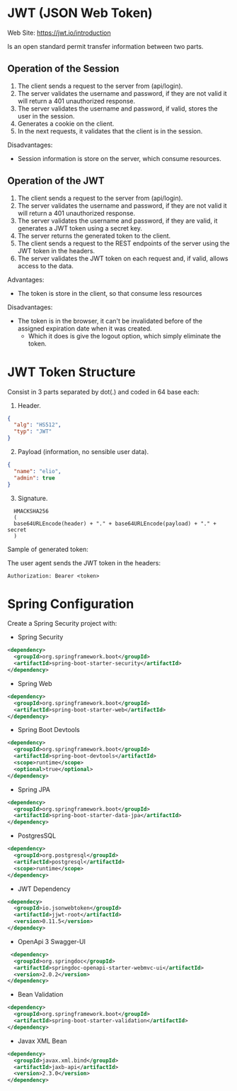# JWT (JSON Web Token)

Web Site: https://jwt.io/introduction

Is an open standard permit transfer information between two parts.

## Operation of the Session

1. The client sends a request to the server from (api/login).
2. The server validates the username and password, if they are not valid it will return a 401 unauthorized response.
3. The server validates the username and password, if valid, stores the user in the session.
4. Generates a cookie on the client.
5. In the next requests, it validates that the client is in the session.

Disadvantages:
* Session information is store on the server, which consume resources.

## Operation of the JWT

1. The client sends a request to the server from (api/login).
2. The server validates the username and password, if they are not valid it will return a 401 unauthorized response.
3. The server validates the username and password, if they are valid, it generates a JWT token using a secret key.
4. The server returns the generated token to the client.
5. The client sends a request to the REST endpoints of the server using the JWT token in the headers.
6. The server validates the JWT token on each request and, if valid, allows access to the data.

Advantages:

* The token is store in the client, so that consume less resources 

Disadvantages:

* The token is in the browser, it can't be invalidated before of the assigned expiration date when it was created.
  * Which it does is give the logout option, which simply eliminate the token.

# JWT Token Structure

Consist in 3 parts separated by dot(.) and coded in 64 base each:

1. Header.

```json
{
  "alg": "HS512",
  "typ": "JWT"
}
```

2. Payload (information, no sensible user data).

```json
{
  "name": "elio",
  "admin": true
}
```

3. Signature.

```text
  HMACKSHA256
  (
  base64URLEncode(header) + "." + base64URLEncode(payload) + "." + secret
  )
```
Sample of generated token:

The user agent sends the JWT token in the headers:

```text
Authorization: Bearer <token>
```

# Spring Configuration

Create a Spring Security project with:

* Spring Security
```xml
<dependency>
  <groupId>org.springframework.boot</groupId>
  <artifactId>spring-boot-starter-security</artifactId>
</dependency>
```
* Spring Web
```xml
<dependency>
  <groupId>org.springframework.boot</groupId>
  <artifactId>spring-boot-starter-web</artifactId>
</dependency>
```
* Spring Boot Devtools
```xml
<dependency>
  <groupId>org.springframework.boot</groupId>
  <artifactId>spring-boot-devtools</artifactId>
  <scope>runtime</scope>
  <optional>true</optional>
</dependency>
```
* Spring JPA
```xml
<dependency>
  <groupId>org.springframework.boot</groupId>
  <artifactId>spring-boot-starter-data-jpa</artifactId>
</dependency>
```
* PostgresSQL
```xml
<dependency>
  <groupId>org.postgresql</groupId>
  <artifactId>postgresql</artifactId>
  <scope>runtime</scope>
</dependency>
```
* JWT Dependency 
```xml
<dependecy>
  <groupId>io.jsonwebtoken</groupId>
  <artifactId>jjwt-root</artifactId>
  <version>0.11.5</version>
</dependecy>
```
* OpenApi 3 Swagger-UI
```xml
 <dependency>
  <groupId>org.springdoc</groupId>
  <artifactId>springdoc-openapi-starter-webmvc-ui</artifactId>
  <version>2.0.2</version>
</dependency>
```
* Bean Validation
```xml
<dependency>
  <groupId>org.springframework.boot</groupId>
  <artifactId>spring-boot-starter-validation</artifactId>
</dependency>
```
* Javax XML Bean
```xml
<dependency>
  <groupId>javax.xml.bind</groupId>
  <artifactId>jaxb-api</artifactId>
  <version>2.3.0</version>
</dependency>
```